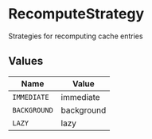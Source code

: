# RecomputeStrategy

Strategies for recomputing cache entries


## Values

| Name         | Value        |
| ------------ | ------------ |
| `IMMEDIATE`  | immediate    |
| `BACKGROUND` | background   |
| `LAZY`       | lazy         |